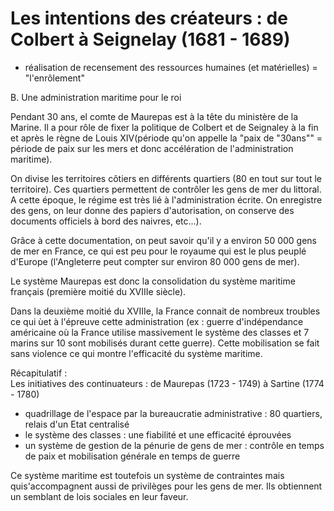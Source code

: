 # Les intentions des créateurs : de Colbert à Seignelay (1681 - 1689)

-   réalisation de recensement des ressources humaines (et matérielles) = "l'enrôlement"

B. Une administration maritime pour le roi

Pendant 30 ans, el comte de Maurepas est à la tête du ministère de la Marine. Il a pour rôle de fixer la politique de Colbert et de Seignaley à la fin et après le règne de Louis XIV(période qu'on appelle la "paix de "30ans"" = période de paix sur les mers et donc accélération de l'administration maritime).

On divise les territoires côtiers en différents quartiers (80 en tout sur tout le territoire). Ces quartiers permettent de contrôler les gens de mer du littoral. A cette époque, le régime est très lié à l'administration écrite. On enregistre des gens, on leur donne des papiers d'autorisation, on conserve des documents officiels à bord des naivres, etc...).

Grâce à cette documentation, on peut savoir qu'il y a environ 50 000 gens de mer en France, ce qui est peu pour le royaume qui est le plus peuplé d'Europe (l'Angleterre peut compter sur environ 80 000 gens de mer).

Le système Maurepas est donc la consolidation du système maritime français (première moitié du XVIIIe siècle).

Dans la deuxième moitié du XVIIIe, la France connait de nombreux troubles ce qui ùet à l'épreuve cette administration (ex : guerre d'indépendance américaine où la France utilise massivement le système des classes et 7 marins sur 10 sont mobilisés durant cette guerre). Cette mobilisation se fait sans violence ce qui montre l'efficacité du système maritime.

Récapitulatif :  
Les initiatives des continuateurs : de Maurepas (1723 - 1749) à Sartine (1774 - 1780)

-   quadrillage de l'espace par la bureaucratie administrative : 80 quartiers, relais d'un Etat centralisé
-   le système des classes : une fiabilité et une efficacité éprouvées
-   un système de gestion de la pénurie de gens de mer : contrôle en temps de paix et mobilisation générale en temps de guerre

Ce système maritime est toutefois un système de contraintes mais quis'accompagnent aussi de privilèges pour les gens de mer. Ils obtiennent un semblant de lois sociales en leur faveur.